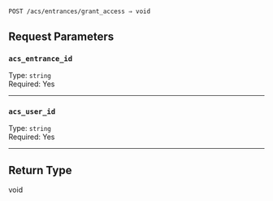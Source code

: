 # 

```
POST /acs/entrances/grant_access ⇒ void
```



## Request Parameters

### `acs_entrance_id`

Type: `string`\
Required: Yes



---

### `acs_user_id`

Type: `string`\
Required: Yes



---

## Return Type

void

